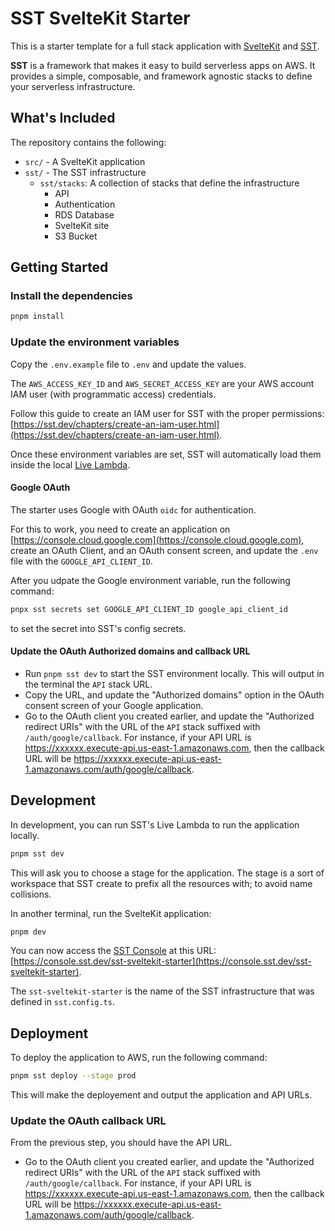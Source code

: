 # SST SvelteKit Starter

This is a starter template for a full stack application with [SvelteKit](https://kit.svelte.dev) and [SST](https://sst.dev).

**SST** is a framework that makes it easy to build serverless apps on AWS. It provides a simple, composable, and framework agnostic stacks to define your serverless infrastructure.

## What's Included

The repository contains the following:

- `src/` - A SvelteKit application
- `sst/` - The SST infrastructure
  - `sst/stacks`: A collection of stacks that define the infrastructure
    - API
    - Authentication
    - RDS Database
    - SvelteKit site
    - S3 Bucket

## Getting Started

### Install the dependencies

```bash
pnpm install
```

### Update the environment variables

Copy the `.env.example` file to `.env` and update the values.

The `AWS_ACCESS_KEY_ID` and `AWS_SECRET_ACCESS_KEY` are your AWS account IAM user (with programmatic access) credentials.

Follow this guide to create an IAM user for SST with the proper permissions: [https://sst.dev/chapters/create-an-iam-user.html](https://sst.dev/chapters/create-an-iam-user.html).

Once these environment variables are set, SST will automatically load them inside the local [Live Lambda](https://docs.sst.dev/live-lambda-development).

#### Google OAuth

The starter uses Google with OAuth `oidc` for authentication.

For this to work, you need to create an application on [https://console.cloud.google.com](https://console.cloud.google.com), create an OAuth Client, and an OAuth consent screen, and update the `.env` file with the `GOOGLE_API_CLIENT_ID`.

After you udpate the Google environment variable, run the following command:

```bash
pnpx sst secrets set GOOGLE_API_CLIENT_ID google_api_client_id
```

to set the secret into SST's config secrets.

#### Update the OAuth Authorized domains and callback URL

- Run `pnpm sst dev` to start the SST environment locally. This will output in the terminal the `API` stack URL.
- Copy the URL, and update the "Authorized domains" option in the OAuth consent screen of your Google application.
- Go to the OAuth client you created earlier, and update the "Authorized redirect URIs" with the URL of the `API` stack suffixed with `/auth/google/callback`. For instance, if your API URL is https://xxxxxx.execute-api.us-east-1.amazonaws.com, then the callback URL will be https://xxxxxx.execute-api.us-east-1.amazonaws.com/auth/google/callback.

## Development

In development, you can run SST's Live Lambda to run the application locally.

```bash
pnpm sst dev
```

This will ask you to choose a stage for the application.
The stage is a sort of workspace that SST create to prefix all the resources with; to avoid name collisions.

In another terminal, run the SvelteKit application:

```bash
pnpm dev
```

You can now access the [SST Console](https://docs.sst.dev/console) at this URL: [https://console.sst.dev/sst-sveltekit-starter](https://console.sst.dev/sst-sveltekit-starter).

The `sst-sveltekit-starter` is the name of the SST infrastructure that was defined in `sst.config.ts`.

## Deployment

To deploy the application to AWS, run the following command:

```bash
pnpm sst deploy --stage prod
```

This will make the deployement and output the application and API URLs.

### Update the OAuth callback URL

From the previous step, you should have the API URL.

- Go to the OAuth client you created earlier, and update the "Authorized redirect URIs" with the URL of the `API` stack suffixed with `/auth/google/callback`. For instance, if your API URL is https://xxxxxx.execute-api.us-east-1.amazonaws.com, then the callback URL will be https://xxxxxx.execute-api.us-east-1.amazonaws.com/auth/google/callback.
